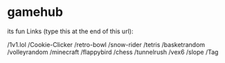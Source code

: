 # gamehub
its fun
Links (type this at the end of this url):

/1v1.lol  /Cookie-Clicker  /retro-bowl  /snow-rider  /tetris /basketrandom  /volleyrandom  /minecraft  /flappybird  /chess  /tunnelrush  /vex6  /slope  /Tag
